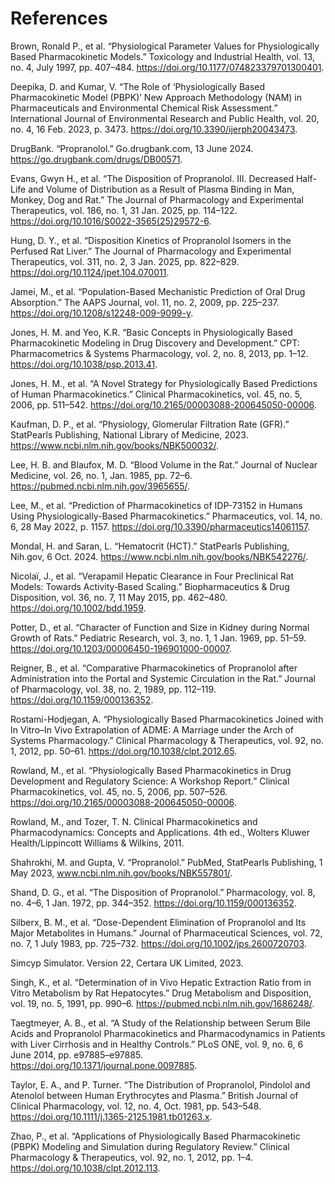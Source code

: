 # References

Brown, Ronald P., et al. “Physiological Parameter Values for Physiologically Based Pharmacokinetic Models.” Toxicology and Industrial Health, vol. 13, no. 4, July 1997, pp. 407–484. https://doi.org/10.1177/074823379701300401.

Deepika, D. and Kumar, V. “The Role of ‘Physiologically Based Pharmacokinetic Model (PBPK)’ New Approach Methodology (NAM) in Pharmaceuticals and Environmental Chemical Risk Assessment.” International Journal of Environmental Research and Public Health, vol. 20, no. 4, 16 Feb. 2023, p. 3473. https://doi.org/10.3390/ijerph20043473.

DrugBank. “Propranolol.” Go.drugbank.com, 13 June 2024. https://go.drugbank.com/drugs/DB00571.

Evans, Gwyn H., et al. “The Disposition of Propranolol. III. Decreased Half-Life and Volume of Distribution as a Result of Plasma Binding in Man, Monkey, Dog and Rat.” The Journal of Pharmacology and Experimental Therapeutics, vol. 186, no. 1, 31 Jan. 2025, pp. 114–122. https://doi.org/10.1016/S0022-3565(25)29572-6.

Hung, D. Y., et al. “Disposition Kinetics of Propranolol Isomers in the Perfused Rat Liver.” The Journal of Pharmacology and Experimental Therapeutics, vol. 311, no. 2, 3 Jan. 2025, pp. 822–829. https://doi.org/10.1124/jpet.104.070011.

Jamei, M., et al. “Population-Based Mechanistic Prediction of Oral Drug Absorption.” The AAPS Journal, vol. 11, no. 2, 2009, pp. 225–237. https://doi.org/10.1208/s12248-009-9099-y.

Jones, H. M. and Yeo, K.R. “Basic Concepts in Physiologically Based Pharmacokinetic Modeling in Drug Discovery and Development.” CPT: Pharmacometrics & Systems Pharmacology, vol. 2, no. 8, 2013, pp. 1–12. https://doi.org/10.1038/psp.2013.41.

Jones, H. M., et al. “A Novel Strategy for Physiologically Based Predictions of Human Pharmacokinetics.” Clinical Pharmacokinetics, vol. 45, no. 5, 2006, pp. 511–542. https://doi.org/10.2165/00003088-200645050-00006.

Kaufman, D. P., et al. “Physiology, Glomerular Filtration Rate (GFR).” StatPearls Publishing, National Library of Medicine, 2023. https://www.ncbi.nlm.nih.gov/books/NBK500032/.

Lee, H. B. and Blaufox, M. D. “Blood Volume in the Rat.” Journal of Nuclear Medicine, vol. 26, no. 1, Jan. 1985, pp. 72–6. https://pubmed.ncbi.nlm.nih.gov/3965655/.

Lee, M., et al. “Prediction of Pharmacokinetics of IDP-73152 in Humans Using Physiologically-Based Pharmacokinetics.” Pharmaceutics, vol. 14, no. 6, 28 May 2022, p. 1157. https://doi.org/10.3390/pharmaceutics14061157.

Mondal, H. and Saran, L. “Hematocrit (HCT).” StatPearls Publishing, Nih.gov, 6 Oct. 2024. https://www.ncbi.nlm.nih.gov/books/NBK542276/.

Nicolaï, J., et al. “Verapamil Hepatic Clearance in Four Preclinical Rat Models: Towards Activity‐Based Scaling.” Biopharmaceutics & Drug Disposition, vol. 36, no. 7, 11 May 2015, pp. 462–480. https://doi.org/10.1002/bdd.1959.

Potter, D., et al. “Character of Function and Size in Kidney during Normal Growth of Rats.” Pediatric Research, vol. 3, no. 1, 1 Jan. 1969, pp. 51–59. https://doi.org/10.1203/00006450-196901000-00007.

Reigner, B., et al. “Comparative Pharmacokinetics of Propranolol after Administration into the Portal and Systemic Circulation in the Rat.” Journal of Pharmacology, vol. 38, no. 2, 1989, pp. 112–119. https://doi.org/10.1159/000136352.

Rostami-Hodjegan, A. “Physiologically Based Pharmacokinetics Joined with In Vitro–In Vivo Extrapolation of ADME: A Marriage under the Arch of Systems Pharmacology.” Clinical Pharmacology & Therapeutics, vol. 92, no. 1, 2012, pp. 50–61. https://doi.org/10.1038/clpt.2012.65.

Rowland, M., et al. “Physiologically Based Pharmacokinetics in Drug Development and Regulatory Science: A Workshop Report.” Clinical Pharmacokinetics, vol. 45, no. 5, 2006, pp. 507–526. https://doi.org/10.2165/00003088-200645050-00006.

Rowland, M., and Tozer, T. N. Clinical Pharmacokinetics and Pharmacodynamics: Concepts and Applications. 4th ed., Wolters Kluwer Health/Lippincott Williams & Wilkins, 2011.

Shahrokhi, M. and Gupta, V. “Propranolol.” PubMed, StatPearls Publishing, 1 May 2023, www.ncbi.nlm.nih.gov/books/NBK557801/.

Shand, D. G., et al. “The Disposition of Propranolol.” Pharmacology, vol. 8, no. 4–6, 1 Jan. 1972, pp. 344–352. https://doi.org/10.1159/000136352.

Silberx, B. M., et al. “Dose-Dependent Elimination of Propranolol and Its Major Metabolites in Humans.” Journal of Pharmaceutical Sciences, vol. 72, no. 7, 1 July 1983, pp. 725–732. https://doi.org/10.1002/jps.2600720703.

Simcyp Simulator. Version 22, Certara UK Limited, 2023.

Singh, K., et al. “Determination of in Vivo Hepatic Extraction Ratio from in Vitro Metabolism by Rat Hepatocytes.” Drug Metabolism and Disposition, vol. 19, no. 5, 1991, pp. 990–6. https://pubmed.ncbi.nlm.nih.gov/1686248/.

Taegtmeyer, A. B., et al. “A Study of the Relationship between Serum Bile Acids and Propranolol Pharmacokinetics and Pharmacodynamics in Patients with Liver Cirrhosis and in Healthy Controls.” PLoS ONE, vol. 9, no. 6, 6 June 2014, pp. e97885–e97885. https://doi.org/10.1371/journal.pone.0097885.

Taylor, E. A., and P. Turner. “The Distribution of Propranolol, Pindolol and Atenolol between Human Erythrocytes and Plasma.” British Journal of Clinical Pharmacology, vol. 12, no. 4, Oct. 1981, pp. 543–548. https://doi.org/10.1111/j.1365-2125.1981.tb01263.x.

Zhao, P., et al. “Applications of Physiologically Based Pharmacokinetic (PBPK) Modeling and Simulation during Regulatory Review.” Clinical Pharmacology & Therapeutics, vol. 92, no. 1, 2012, pp. 1–4. https://doi.org/10.1038/clpt.2012.113.

